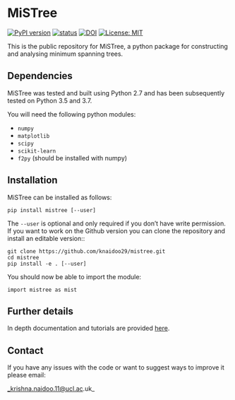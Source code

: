 # MiSTree

[![PyPI version](https://badge.fury.io/py/mistree.svg)](https://badge.fury.io/py/mistree) [![status](https://joss.theoj.org/papers/461d79e9e5faf21029c0a7b1c928be28/status.svg)](https://joss.theoj.org/papers/461d79e9e5faf21029c0a7b1c928be28) [![DOI](https://zenodo.org/badge/170473458.svg)](https://zenodo.org/badge/latestdoi/170473458) [![License: MIT](https://img.shields.io/badge/License-MIT-yellow.svg)](https://opensource.org/licenses/MIT)

This is the public repository for MiSTree, a python package for constructing and
analysing minimum spanning trees.

## Dependencies

MiSTree was tested and built using Python 2.7 and has been subsequently tested on
Python 3.5 and 3.7.

You will need the following python modules:

* `numpy`
* `matplotlib`
* `scipy`
* `scikit-learn`
* `f2py` (should be installed with numpy)

## Installation

MiSTree can be installed as follows:

`pip install mistree [--user]`

The `--user` is optional and only required if you don’t have write permission. If you
want to work on the Github version you can clone the repository and install an editable version::

```
git clone https://github.com/knaidoo29/mistree.git
cd mistree
pip install -e . [--user]
```

You should now be able to import the module:

`import mistree as mist`

## Further details

In depth documentation and tutorials are provided [here](https://knaidoo29.github.io/mistreedoc/).

## Contact

If you have any issues with the code or want to suggest ways to improve it please email:

_krishna.naidoo.11@ucl.ac.uk_
